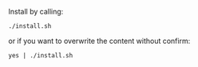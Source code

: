 Install by calling:

```
./install.sh
```

or if you want to overwrite the content without confirm:

```
yes | ./install.sh
```
